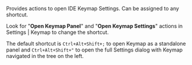 Provides actions to open IDE Keymap Settings. Can be assigned to any shortcut.

Look for "**Open Keymap Panel**" and "**Open Keymap Settings**" actions in Settings | Keymap to change the shortcut.

The default shortcut is `Ctrl+Alt+Shift+;` to open Keymap as a standalone panel and `Ctrl+Alt+Shift+"` to open the
full Settings dialog with Keymap navigated in the tree on the left.
